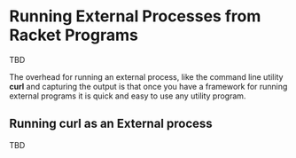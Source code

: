 # Running External Processes from Racket Programs

TBD

The overhead for running an external process, like the command line utility **curl** and capturing the output is that once you have a framework for running external programs it is quick and easy to use any utility program.

## Running curl as an External process

TBD

